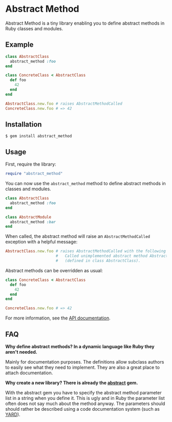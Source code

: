 Abstract Method
===============

Abstract Method is a tiny library enabling you to define abstract methods in
Ruby classes and modules.

Example
-------

```ruby
class AbstractClass
  abstract_method :foo
end

class ConcreteClass < AbstractClass
  def foo
    42
  end
end

AbstractClass.new.foo # raises AbstractMethodCalled
ConcreteClass.new.foo # => 42
```

Installation
------------

    $ gem install abstract_method

Usage
-----

First, require the library:

```ruby
require "abstract_method"
```

You can now use the `abstract_method` method to define abstract methods in
classes and modules.

```ruby
class AbstractClass
  abstract_method :foo
end

class AbstractModule
  abstract_method :bar
end
```

When called, the abstract method will raise an `AbstractMethodCalled` exception
with a helpful message:

```ruby
AbstractClass.new.foo # raises AbstractMethodCalled with the following message:
                      #   Called unimplemented abstract method AbstractClass#foo
                      #   (defined in class AbstractClass).
```

Abstract methods can be overridden as usual:

```ruby
class ConcreteClass < AbstractClass
  def foo
    42
  end
end

ConcreteClass.new.foo # => 42
```

For more information, see the [API
documentation](http://rubydoc.info/github/openSUSE/abstract_method/frames).

FAQ
---

**Why define abstract methods? In a dynamic language like Ruby they aren't
needed.**

Mainly for documentation purposes. The definitions allow subclass authors to
easily see what they need to implement. They are also a great place to attach
documentation.

**Why create a new library? There is already the
[abstract](http://rubygems.org/gems/abstract) gem.**

With the abstract gem you have to specify the abstract method parameter list in
a string when you define it. This is ugly and in Ruby the parameter list often
does not say much about the method anyway. The parameters should should rather
be described using a code documentation system (such as
[YARD](http://yardoc.org/)).
